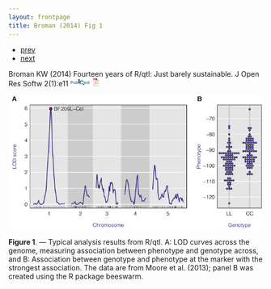 ```yaml
---
layout: frontpage
title: Broman (2014) Fig 1
---
```


<div class="navbar">
  <div class="navbar-inner">
      <ul class="nav">
          <li><a href="geneticmaps_fig3.html">prev</a></li>
          <li><a href="rqtlexper_fig2.html">next</a></li>
      </ul>
  </div>
</div>

Broman KW (2014) Fourteen years of R/qtl: Just
barely sustainable. J Open Res Softw
2(1):e11
[![Abstract](../pubmed-icon.png)](http://openresearchsoftware.metajnl.com/article/view/jors.at/43)
[![pdf (948k)](../pdf-icon.png)](http://www.biostat.wisc.edu/~kbroman/publications/rqtl_14yrs.pdf)

![Broman (2014) Fig 1](../../assets/bigpubpics/rqtlexper_fig1_lg.png)

**Figure 1**. &mdash; Typical analysis results from R/qtl. A: LOD curves across
the genome, measuring association between phenotype and genotype
across, and B: Association between genotype and phenotype at the
marker with the strongest association. The data are from Moore et
al. (2013); panel B was created using the R package beeswarm.
